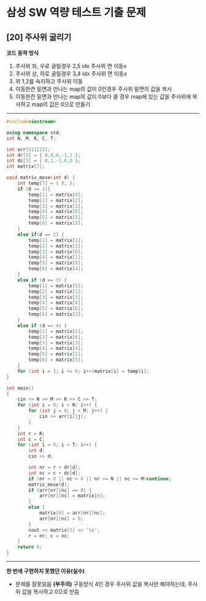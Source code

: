 
# 삼성 SW 역량 테스트 기출 문제

## [20] 주사위 굴리기


**코드 동작 방식**

1. 주사위 좌, 우로 굴릴경우 2,5 idx 주사위 면 이동x
2. 주사위 상, 하로 굴릴경우 3,4 idx 주사위 면 이동x
3. 위 1,2를 숙지하고 주사위 이동
4. 이동한칸 밑면과 만나는 map의 값이 0인경우 주사위 밑면의 값을 복사
5. 이동한칸 밑면과 만나는 map의 값이 0보다 클 경우 map에 있는 값을 주사위에 복사하고 map의 값은 0으로 만들기 
---
```cpp
#include<iostream>

using namespace std;
int N, M, R, C, T;

int arr[21][21];
int dr[5] = { 0,0,0,-1,1 };
int dc[5] = { 0,1,-1,0,0 };
int matrix[7];

void matrix_move(int d) {
	int temp[7] = { 0, };
	if (d == 1){
		temp[1] = matrix[4];
		temp[2] = matrix[2];
		temp[3] = matrix[1];
		temp[4] = matrix[6];
		temp[5] = matrix[5];
		temp[6] = matrix[3];
	}
	else if(d == 2) {
		temp[1] = matrix[3];
		temp[2] = matrix[2];
		temp[3] = matrix[6];
		temp[4] = matrix[1];
		temp[5] = matrix[5];
		temp[6] = matrix[4];
	}
	else if (d == 3) {
		temp[1] = matrix[5];
		temp[2] = matrix[1];
		temp[3] = matrix[3];
		temp[4] = matrix[4];
		temp[5] = matrix[6];
		temp[6] = matrix[2];
	}
	else if (d == 4) {
		temp[1] = matrix[2];
		temp[2] = matrix[6];
		temp[3] = matrix[3];
		temp[4] = matrix[4];
		temp[5] = matrix[1];
		temp[6] = matrix[5];
	}
	for (int i = 1; i <= 6; i++)matrix[i] = temp[i];
}

int main()
{
	cin >> N >> M >> R >> C >> T;
	for (int i = 0; i < N; i++) {
		for (int j = 0; j < M; j++) {
			cin >> arr[i][j];
		}
	}
	int r = R;
	int c = C;
	for (int i = 0; i < T; i++) {
		int d;
		cin >> d;

		int nr = r + dr[d];
		int nc = c + dc[d];
		if (nr < 0 || nc < 0 || nr >= N || nc >= M)continue;
		matrix_move(d);
		if (arr[nr][nc] == 0) {
			arr[nr][nc] = matrix[6];
		}
		else {
			matrix[6] = arr[nr][nc];
			arr[nr][nc] = 0;
		}
		cout << matrix[1] << '\n';
		r = nr; c = nc;
	}
	return 0;
}

```
---

**한 번에 구현하지 못했던 이유(실수)**

- 문제를 잘못읽음 **(부주의)** 구동방식 4인 경우 주사위 값을 복사만 해야하는데, 주사위 값을 복사하고 0으로 만듬